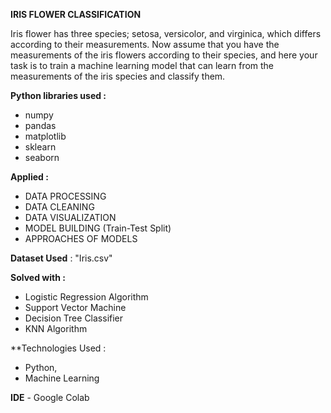 **IRIS FLOWER CLASSIFICATION**

Iris flower has three species; setosa, versicolor, and virginica, which differs according to their measurements. Now assume that you have the measurements of the iris flowers according to their species, and here your task is to train a machine learning model that can learn from the measurements of the iris species and classify them.

**Python libraries used :**
* numpy
* pandas
* matplotlib
* sklearn
* seaborn

**Applied :**
* DATA PROCESSING
* DATA CLEANING
* DATA VISUALIZATION
* MODEL BUILDING (Train-Test Split)
* APPROACHES OF MODELS

**Dataset Used** : "Iris.csv"

**Solved with :**
* Logistic Regression Algorithm
* Support Vector Machine
* Decision Tree Classifier
* KNN Algorithm

**Technologies Used : 
* Python, 
* Machine Learning

**IDE** - Google Colab
